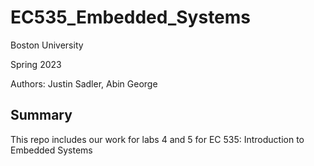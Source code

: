 # EC535_Embedded_Systems
 Boston University 
 
 Spring 2023
 
 Authors: Justin Sadler, Abin George
 
 ## Summary
 This repo includes our work for labs 4 and 5 for EC 535: Introduction to Embedded Systems

